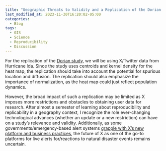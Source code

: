 ```yaml
---
title: "Geographic Threats to Validity and a Replication of the Dorian Social Media Study"
last_modified_at: 2023-11-30T16:20:02-05:00
categories:
  - Blog
tags:
  - GIS
  - Science
  - Reproducibility
  - Discussion
---
```


For the replication of the [Dorian study](https://github.com/GIS4DEV/OR-Dorian), we will be using X/Twitter data from Hurricane Ida. 
Since the study uses centroids and kernel density for the heat map, the replication should take into account the potential for spurious location and diffusion.
The replication should also emphasize the importance of normalization, as the heat map could just reflect population dynamics.

However, the broad impact of such a replication may be limited as X imposes more restrictions and obstacles to obtaining user data for research. 
After almost a semester of learning about reproducibility and replicability in a geography context, I recognize the role ever-changing technological advances (whether an update or a new restriction) can have on a study’s relevance and validity. 
Additionally, as some governments/emergency-based alert systems [grapple with X’s new platform and business practices](https://www.reuters.com/world/europe/twitter-not-suited-emergency-communications-dutch-say-after-storm-2023-07-05/), the future of X as one of the go-to platforms for live alerts for/reactions to natural disaster events remains uncertain.